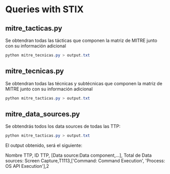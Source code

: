 # Queries with STIX
## mitre_tacticas.py
Se obtendran todas las tácticas que componen la matriz de MITRE junto con su información adicional
```powershell
python mitre_tecnicas.py > output.txt
```

## mitre_tecnicas.py
Se obtendran todas las técnicas y subtécnicas que componen la matriz de MITRE junto con su información adicional
```powershell
python mitre_tacticas.py > output.txt
```

## mitre_data_sources.py
Se obtendrás todos los data sources de todas las TTP:
```powershell
python mitre_tacticas.py > output.txt
```
El output obtenido, será el siguiente:

Nombre TTP, ID TTP, [Data source:Data component,...], Total de Data sources:
Screen Capture,T1113,['Command: Command Execution', 'Process: OS API Execution'],2





